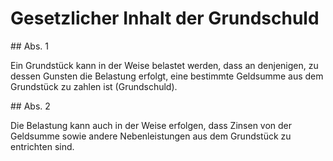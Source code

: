 # Gesetzlicher Inhalt der Grundschuld



\#\# Abs. 1

 Ein Grundstück kann in der Weise belastet werden, dass an denjenigen, zu dessen Gunsten die Belastung erfolgt, eine bestimmte Geldsumme aus dem Grundstück zu zahlen ist (Grundschuld).

\#\# Abs. 2

 Die Belastung kann auch in der Weise erfolgen, dass Zinsen von der Geldsumme sowie andere Nebenleistungen aus dem Grundstück zu entrichten sind. 

